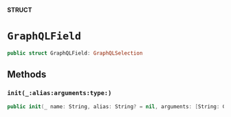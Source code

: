 **STRUCT**

# `GraphQLField`

```swift
public struct GraphQLField: GraphQLSelection
```

## Methods
### `init(_:alias:arguments:type:)`

```swift
public init(_ name: String, alias: String? = nil, arguments: [String: GraphQLInputValue]? = nil, type: GraphQLOutputType)
```

